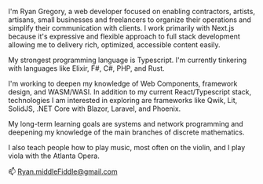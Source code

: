 I'm Ryan Gregory, a web developer focused on enabling contractors, artists, artisans, small businesses and freelancers to organize their operations and simplify their communication with clients.  I work primarily with Next.js because it's expressive and flexible approach to full stack development allowing me to delivery rich, optimized, accessible content easily.

My strongest programming language is Typescript. I'm currently tinkering with languages like Elixir, F#, C#, PHP, and Rust. 

I'm working to deepen my knowledge of Web Components, framework design, and WASM/WASI.  In addition to my current React/Typescript stack, technologies I am interested in exploring are frameworks like Qwik, Lit, SolidJS, .NET Core with Blazor, Laravel, and Phoenix.  

My long-term learning goals are systems and network programming and deepening my knowledge of the main branches of discrete mathematics. 

I also teach people how to play music, most often on the violin, and I play viola with the Atlanta Opera.

📫 Ryan.middleFiddle@gmail.com
